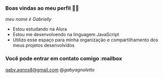 ### Boas vindas ao meu perfil 🩷💮



*meu nome é Gabrielly*

- Estou estudando na Alura
- Estou me desenvolvendo na linguagem JavaScript
- Utilizo esse espaço para minha organização e compartilhamento dos meus projetos desenvolvidos

### Você pode entrar em contato comigo :mailbox

gaby.agnos8@gmail.com
@_gabyagnoletto_

